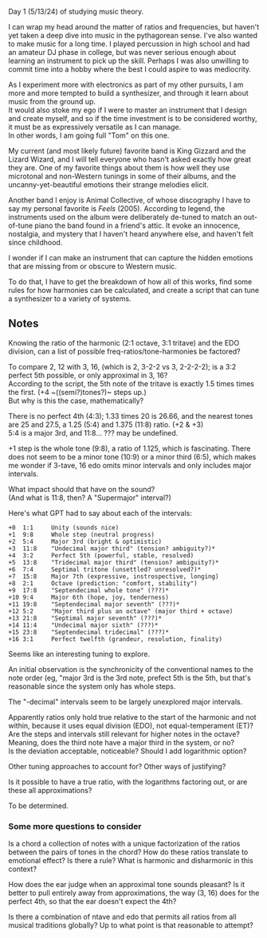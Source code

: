 
Day 1 (5/13/24) of studying music theory. <br>

I can wrap my head around the matter of ratios and frequencies,
but haven't yet taken a deep dive into music in the pythagorean sense.
I've also wanted to make music for a long time. 
I played percussion in high school and had an amateur DJ phase in college,
but was never serious enough about learning an instrument to pick up the
skill. Perhaps I was also unwilling to commit time into a hobby where the 
best I could aspire to was mediocrity.<br>

As I experiment more with electronics as part of my other pursuits, 
I am more and more tempted to build a synthesizer, and through it learn
about music from the ground up.<br>
It would also stoke my ego if I were to master an instrument that I design
and create myself, and so if the time investment is to be considered
worthy, it must be as expressively versatile as I can manage. <br>
In other words, I am going full "Tom" on this one. <br>

My current (and most likely future) favorite band is King Gizzard and the 
Lizard Wizard, and I will tell everyone who hasn't asked exactly how 
great they are. One of my favorite things about them is how well they 
use microtonal and non-Western tunings in some of their albums, and the 
uncanny-yet-beautiful emotions their strange melodies elicit. <br>

Another band I enjoy is Animal Collective, of whose discography 
I have to say my personal favorite is *Feels* (2005). 
According to legend, the instruments used on the album were deliberately 
de-tuned to match an out-of-tune piano the band found in a friend's attic.
It evoke an innocence, nostalgia, and mystery that I haven't heard 
anywhere else, and haven't felt since childhood. <br>

I wonder if I can make an instrument that can capture the hidden emotions 
that are missing from or obscure to Western music. <br>

To do that, I have to get the breakdown of how all of this works,
find some rules for how harmonies can be calculated,
and create a script that can tune a synthesizer to a variety of systems.
<br>

## Notes
Knowing the ratio of the harmonic (2:1 octave, 3:1 tritave) and the EDO 
division, can a list of possible freq-ratios/tone-harmonies be factored? 

To compare 2, 12 with 3, 16, (which is 2, 3-2-2 vs 3, 2-2-2-2);
is a 3:2 perfect 5th possible, or only approximal in 3, 16? <br>
According to the script, the 5th note of the tritave is exactly 1.5 times
times the first. (+4 ~((semi?)tones?)~ steps up.) <br>
But why is this the case, mathematically? <br>

There is no perfect 4th (4:3); 1.33 times 20 is 26.66, and the nearest
tones are 25 and 27.5, a 1.25 (5:4) and 1.375 (11:8) ratio. (+2 & +3) <br>
5:4 is a major 3rd, and 11:8... ??? may be undefined.

+1 step is the whole tone (9:8), a ratio of 1.125, which is fascinating.
There does not seem to be a minor tone (10:9) or a minor third (6:5),
which makes me wonder if 3-tave, 16 edo omits minor intervals and
only includes major intervals. <br>

What impact should that have on the sound? <br>
(And what is 11:8, then? A "Supermajor" interval?) <br>

Here's what GPT had to say about each of the intervals:
```
+0  1:1     Unity (sounds nice)
+1  9:8     Whole step (neutral progress)
+2  5:4     Major 3rd (bright & optimistic)
+3  11:8    "Undecimal major third" (tension? ambiguity?)*
+4  3:2     Perfect 5th (powerful, stable, resolved)
+5  13:8    "Tridecimal major third" (tension? ambiguity?)*
+6  7:4     Septimal tritone (unsettled? unresolved?)*
+7  15:8    Major 7th (expressive, instrospective, longing)
+8  2:1     Octave (prediction: "comfort, stability")
+9  17:8    "Septendecimal whole tone" (???)*
+10 9:4     Major 6th (hope, joy, tenderness)
+11 19:8    "Septendecimal major seventh" (???)*
+12 5:2     "Major third plus an octave" (major third + octave)    
+13 21:8    "Septimal major seventh" (???)*
+14 11:4    "Undecimal major sixth" (???)*
+15 23:8    "Septendecimal tridecimal" (???)*
+16 3:1     Perfect twelfth (grandeur, resolution, finality)
```
Seems like an interesting tuning to explore. <br>

An initial observation is the synchronicity of the conventional names to
the note order (eg, "major 3rd is the 3rd note, prefect 5th is the 5th, 
but that's reasonable since the system only has whole steps.

The "-decimal" intervals seem to be largely unexplored major intervals.

Apparently ratios only hold true relative to the start of the 
harmonic and not within, because it uses equal division (EDO), 
not equal-temperament (ET)? <br>
Are the steps and intervals still relevant for higher notes in the octave?
Meaning, does the third note have a major third in the system, or no? <br>
Is the deviation acceptable, noticeable?
Should I add logarithmic option? <br>

Other tuning approaches to account for? Other ways of justifying? <br>

Is it possible to have a true ratio, with the logarithms factoring out,
or are these all approximations? <br>

To be determined.

### Some more questions to consider
Is a chord a collection of notes with a unique factorization
of the ratios between the pairs of tones in the chord?
How do these ratios translate to emotional effect? Is there a rule?
What is harmonic and disharmonic in this context?

How does the ear judge when an approximal tone sounds pleasant?
Is it better to pull entirely away from approximations, the way (3, 16) 
does for the perfect 4th, so that the ear doesn't expect the 4th?

Is there a combination of ntave and edo that permits all ratios 
from all musical traditions globally?
Up to what point is that reasonable to attempt?
